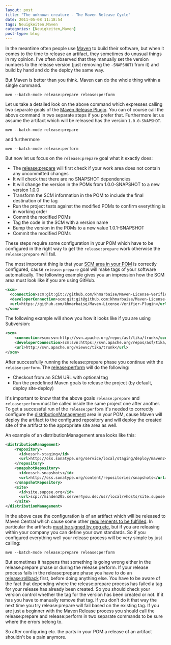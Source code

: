 ```yaml
---
layout: post
title: "The unknown creature - The Maven Release Cycle"
date: 2011-05-08 11:18:54
tags: Neuigkeiten,Maven
categories: [Neuigkeiten,Maven]
post-type: blog
---
```

In the meantime often people use [Maven](http://maven.apache.org") to build their software, but when it comes to the time
to release an artifact, they sometimes do unusual things in my opinion.  I've often observed that they manually set
the version numbers to the release version (just removing the ```-SNAPSHOT```) from it) and build by hand and do the
deploy the same way.

But Maven is better than you think. Maven can do the whole thing within a single command.

```
mvn --batch-mode release:prepare release:perform
```

Let us take a detailed look on the above command which expresses calling two separate goals of the
[Maven Release Plugin](http://maven.apache.org/plugins/maven-release-plugin). You can of course call the above
command in two separate steps if you prefer that. Furthermore let us assume the artifact which will be released
has the version ```1.0.0-SNAPSHOT```.

```
mvn --batch-mode release:prepare
```

and furthermore

```
mvn --batch-mode release:perform
```
But now let us focus on the ```release:prepare``` goal what it exactly does:

  * The [release:prepare](http://maven.apache.org/plugins/maven-release-plugin/examples/prepare-release.html) will first check
    if your work area does not contain any uncommitted changes
  * It will check that there are no SNAPSHOT dependencies
  * It will change the version in the POMs from 1.0.0-SNAPSHOT to a new version 1.0.0
  * Transform the SCM information in the POM to include the final destination of the tag
  * Run the project tests against the modified POMs to confirm everything is in working order
  * Commit the modified POMs
  * Tag the code in the SCM with a version name
  * Bump the version in the POMs to a new value 1.0.1-SNAPSHOT
  * Commit the modified POMs


These steps require some configuration in your POM which have to be configured in the right way to get the
```release:prepare``` work otherwise the ```release:prepare``` will fail.

The most important thing is that your [SCM area in your POM](http://maven.apache.org/pom.html#SCM)
is correctly configured, cause ```release:prepare``` goal will make tags of your software automatically.
The following example gives you an impression how the SCM area must look like if you are using GitHub.

``` xml
<scm>
  <connection>scm:git:git://github.com/khmarbaise/Maven-License-Verifier-Plugin.git</connection>
  <developerConnection>scm:git:git@github.com:khmarbaise/Maven-License-Verifier-Plugin.git</developerConnection>
  <url>https://github.com/khmarbaise/Maven-License-Verifier-Plugin</url>
</scm>
```
The following example will show you how it looks like if you are using Subversion:

``` xml
<scm>
    <connection>scm:svn:http://svn.apache.org/repos/asf/tika/trunk</connection>
    <developerConnection>scm:svn:https://svn.apache.org/repos/asf/tika/trunk</developerConnection>
    <url>http://svn.apache.org/viewvc/tika/trunk</url>
</scm>
```
After successfully running the release:prepare phase you continue with the ```release:perform```.
The [release:perform](http://maven.apache.org/plugins/maven-release-plugin/examples/perform-release.html) will
do the following:

 * Checkout from an SCM URL with optional tag
 * Run the predefined Maven goals to release the project (by default, deploy site-deploy)

It's important to know that the above goals ```release:prepare``` and ```release:perform``` must be called inside the
same project one after another. To get a successful run of the ```release:perform``` it's needed to correctly configure the
[distributionManagement](http://maven.apache.org/pom.html#Distribution_Management) area in your POM, cause Maven will
deploy the artifact to the configured repository and will deploy the created site of the artifact to
the appropriate site area as well.

An example of an distributionManagement area looks like this:

``` xml
<distributionManagement>
    <repository>
      <id>ossrh-staging</id>
      <url>http://oss.sonatype.org/service/local/staging/deploy/maven2</url>
    </repository>
    <snapshotRepository>
      <id>ossrh-snapshots</id>
      <url>http://oss.sonatype.org/content/repositories/snapshots</url>
    </snapshotRepository>
    <site>
      <id>site.supose.org</id>
      <url>scp://minden205.server4you.de:/usr/local/vhosts/site.supose.org/maven-license-verifier-plugin</url>
    </site>
</distributionManagement>
```

In the above case the configuration is of an artifact which will be released to Maven Central
which cause some other [requirements to be fulfilled](http://maven.apache.org/guides/mini/guide-central-repository-upload.html).
In particular the artifacts [must be signed by gpg etc.](https://docs.sonatype.org/display/Repository/Sonatype+OSS+Maven+Repository+Usage+Guide)
but if you are releasing within your company you can define your own standards.
So if you configured everything well your release process will be very simple by just calling:

```
mvn --batch-mode release:prepare release:perform
```
But sometimes it happens that something is going wrong either in the release:prepare phase or during the
release:perform. If your release process fails in the release:prepare phase you have to do an
<a href="http://maven.apache.org/plugins/maven-release-plugin/examples/rollback-release.html"
title="release:rollback">release:rollback</a> first, before doing anything else. You have to be aware of the fact
that depending where the release:prepare process has failed a tag for your release has already been created.
So you should check your version control whether the tag for the version has been created or not. If it has you have
to manually remove that tag. If you don't do it that way the next time you try release:prepare will fail based on the
existing tag.
If you are just a beginner with the Maven Release process you should call the release:prepare and release:perform
in two separate commands to be sure where the errors belong to.</p>
So after configuring etc. the parts in your POM a release of an artifact shouldn't be a pain anymore.
